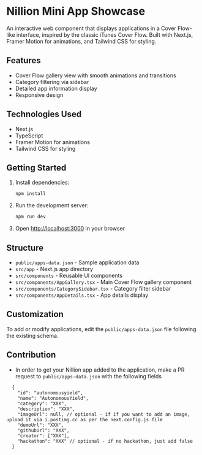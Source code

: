 # Nillion Mini App Showcase

An interactive web component that displays applications in a Cover Flow-like interface, inspired by the classic iTunes Cover Flow. Built with Next.js, Framer Motion for animations, and Tailwind CSS for styling.

## Features

- Cover Flow gallery view with smooth animations and transitions
- Category filtering via sidebar
- Detailed app information display
- Responsive design

## Technologies Used

- Next.js
- TypeScript
- Framer Motion for animations
- Tailwind CSS for styling

## Getting Started

1. Install dependencies:

   ```bash
   npm install
   ```

2. Run the development server:

   ```bash
   npm run dev
   ```

3. Open [http://localhost:3000](http://localhost:3000) in your browser

## Structure

- `public/apps-data.json` - Sample application data
- `src/app` - Next.js app directory
- `src/components` - Reusable UI components
- `src/components/AppGallery.tsx` - Main Cover Flow gallery component
- `src/components/CategorySidebar.tsx` - Category filter sidebar
- `src/components/AppDetails.tsx` - App details display

## Customization

To add or modify applications, edit the `public/apps-data.json` file following the existing schema.

## Contribution
- In order to get your Nillion app added to the application, make a PR request to `public/apps-data.json` with the following fields
```
  {
    "id": "autonomousyield",
    "name": "AutonomousYield",
    "category": "XXX",
    "description": "XXX",
    "imageUrl": null, // optional - if if you want to add an image, upload it via i.postimg.cc as per the next.config.js file
    "demoUrl": "XXX",
    "githubUrl": "XXX",
    "creator": ["XXX"],
    "hackathon": "XXX" // optional - if no hackathon, just add false
  }
```
